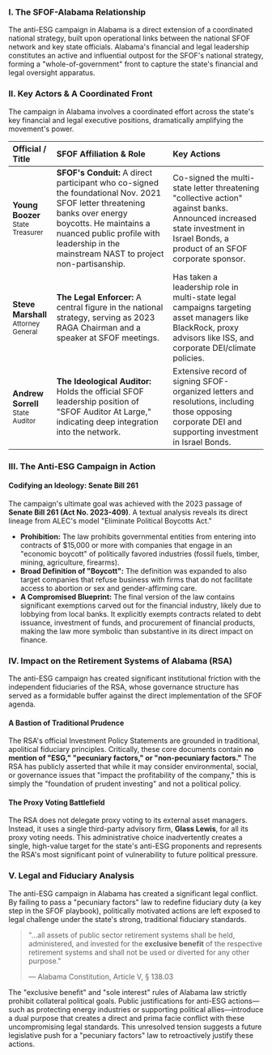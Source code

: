 ---
---
### I. The SFOF-Alabama Relationship

The anti-ESG campaign in Alabama is a direct extension of a coordinated national strategy, built upon operational links between the national SFOF network and key state officials. Alabama's financial and legal leadership constitutes an active and influential outpost for the SFOF's national strategy, forming a "whole-of-government" front to capture the state's financial and legal oversight apparatus.

### II. Key Actors & A Coordinated Front

The campaign in Alabama involves a coordinated effort across the state's key financial and legal executive positions, dramatically amplifying the movement's power.

| Official / Title | SFOF Affiliation & Role | Key Actions |
| :--- | :--- | :--- |
| **Young Boozer**<br><span style="font-size: smaller;">State Treasurer</span> | **SFOF's Conduit:** A direct participant who co-signed the foundational Nov. 2021 SFOF letter threatening banks over energy boycotts. He maintains a nuanced public profile with leadership in the mainstream NAST to project non-partisanship. | Co-signed the multi-state letter threatening "collective action" against banks. Announced increased state investment in Israel Bonds, a product of an SFOF corporate sponsor. |
| **Steve Marshall**<br><span style="font-size: smaller;">Attorney General</span> | **The Legal Enforcer:** A central figure in the national strategy, serving as 2023 RAGA Chairman and a speaker at SFOF meetings. | Has taken a leadership role in multi-state legal campaigns targeting asset managers like BlackRock, proxy advisors like ISS, and corporate DEI/climate policies. |
| **Andrew Sorrell**<br><span style="font-size: smaller;">State Auditor</span> | **The Ideological Auditor:** Holds the official SFOF leadership position of "SFOF Auditor At Large," indicating deep integration into the network. | Extensive record of signing SFOF-organized letters and resolutions, including those opposing corporate DEI and supporting investment in Israel Bonds. |

### III. The Anti-ESG Campaign in Action

#### Codifying an Ideology: Senate Bill 261

The campaign's ultimate goal was achieved with the 2023 passage of **Senate Bill 261 (Act No. 2023-409)**. A textual analysis reveals its direct lineage from ALEC's model "Eliminate Political Boycotts Act."

* **Prohibition:** The law prohibits governmental entities from entering into contracts of $15,000 or more with companies that engage in an "economic boycott" of politically favored industries (fossil fuels, timber, mining, agriculture, firearms).
* **Broad Definition of "Boycott":** The definition was expanded to also target companies that refuse business with firms that do not facilitate access to abortion or sex and gender-affirming care.
* **A Compromised Blueprint:** The final version of the law contains significant exemptions carved out for the financial industry, likely due to lobbying from local banks. It explicitly exempts contracts related to debt issuance, investment of funds, and procurement of financial products, making the law more symbolic than substantive in its direct impact on finance.

### IV. Impact on the Retirement Systems of Alabama (RSA)

The anti-ESG campaign has created significant institutional friction with the independent fiduciaries of the RSA, whose governance structure has served as a formidable buffer against the direct implementation of the SFOF agenda.

#### A Bastion of Traditional Prudence

The RSA's official Investment Policy Statements are grounded in traditional, apolitical fiduciary principles. Critically, these core documents contain **no mention of "ESG," "pecuniary factors," or "non-pecuniary factors."** The RSA has publicly asserted that while it may consider environmental, social, or governance issues that "impact the profitability of the company," this is simply the "foundation of prudent investing" and not a political policy.

#### The Proxy Voting Battlefield

The RSA does not delegate proxy voting to its external asset managers. Instead, it uses a single third-party advisory firm, **Glass Lewis**, for all its proxy voting needs. This administrative choice inadvertently creates a single, high-value target for the state's anti-ESG proponents and represents the RSA's most significant point of vulnerability to future political pressure.

### V. Legal and Fiduciary Analysis

The anti-ESG campaign in Alabama has created a significant legal conflict. By failing to pass a "pecuniary factors" law to redefine fiduciary duty (a key step in the SFOF playbook), politically motivated actions are left exposed to legal challenge under the state's strong, traditional fiduciary standards.

> "...all assets of public sector retirement systems shall be held, administered, and invested for the **exclusive benefit** of the respective retirement systems and shall not be used or diverted for any other purpose."
>
> — Alabama Constitution, Article V, § 138.03

The "exclusive benefit" and "sole interest" rules of Alabama law strictly prohibit collateral political goals. Public justifications for anti-ESG actions—such as protecting energy industries or supporting political allies—introduce a dual purpose that creates a direct and prima facie conflict with these uncompromising legal standards. This unresolved tension suggests a future legislative push for a "pecuniary factors" law to retroactively justify these actions.
